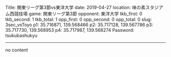 Title: 関東リーグ第3節vs東洋大学
date: 2019-04-27
location: 味の素スタジアム西競技場
game: 関東リーグ第3節
opponent: 東洋大学
tkb_first: 0
tkb_second: 1
tkb_total: 1
opp_first: 0
opp_second: 0
opp_total: 0
slug: 3sec_vsToyo
p1: 35.716871, 139.568466
p2: 35.717128, 139.567786
p3: 35.717730, 139.568953
p4: 35.717987, 139.568274
Password: tsukubashukyu



---
no content
